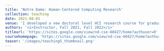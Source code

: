 ```yaml
---
title: 'Notre Dame: Human-Centered Computing Research'
collection: teaching
date: 2021-08-01
venue: 'I developed a new doctoral level HCI research course for graduate students in Computer Science and Engineering at Notre Dame. This course provides an introduction to the different types of contributions, the foundational theories, and the core methods for research in HCI and human-centered research in other CS disciplines.'
authors: '<i>Instructor, Fall 2021, Fall 2022</i>'
titleurl: 'https://sites.google.com/view/nd-cse-60427/home?authuser=0'
coursehomepage: 'https://sites.google.com/view/nd-cse-60427/home?authuser=0'
teaser: '/images/teaching5_thumbnail.png'
---
```

